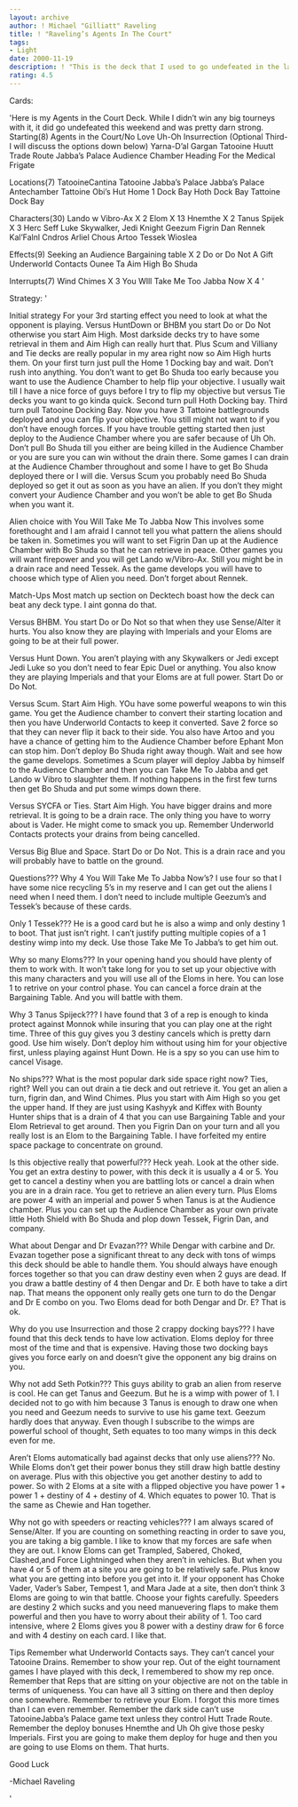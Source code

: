 ```yaml
---
layout: archive
author: ! Michael "Gilliatt" Raveling
title: ! "Raveling’s Agents In The Court"
tags:
- Light
date: 2000-11-19
description: ! "This is the deck that I used to go undefeated in the last tourney and is stronger than it looks."
rating: 4.5
---
```

Cards: 

'Here is my Agents in the Court Deck.  While I didn’t win any big tourneys
with it, it did go undefeated this weekend and was pretty darn strong.
Starting(8)
Agents in the Court/No Love
Uh-Oh
Insurrection
(Optional Third- I will discuss the options down below)
Yarna-D’al Gargan
Tatooine Huutt Trade Route
Jabba’s Palace Audience Chamber
Heading For the Medical Frigate

Locations(7)
TatooineCantina
Tatooine Jabba’s Palace
Jabba’s Palace Antechamber
Tattoine Obi’s Hut
Home 1 Dock Bay
Hoth Dock Bay
Tattoine Dock Bay

Characters(30)
Lando w Vibro-Ax X 2
Elom X 13
Hnemthe X 2
Tanus Spijek	X 3
Herc Seff
Luke Skywalker, Jedi Knight
Geezum
Figrin Dan
Rennek
Kal’Falnl Cndros
Arliel Chous
Artoo
Tessek
Wioslea

Effects(9)
Seeking an Audience
Bargaining table X 2
Do or Do Not
A Gift
Underworld Contacts
Ounee Ta
Aim High
Bo Shuda

Interrupts(7)
Wind Chimes X 3
You WIll Take Me Too Jabba Now X 4
'

Strategy: '

Initial strategy
For your 3rd starting effect you need to look at what the opponent is playing.	Versus HuntDown or BHBM you start Do or Do Not otherwise you start
Aim High.  Most darkside decks try to have some retrieval in them and Aim High can really hurt that.  Plus Scum and Villiany and Tie decks are
really popular in my area right now so Aim High hurts them.  On your first turn just pull the Home 1 Docking bay and wait.  Don’t rush into anything.  You don’t want to get Bo Shuda too early because you want to use the Audience Chamber to help flip your objective.  I usually wait till I have a nice force of guys before I try to flip my objective but versus Tie
decks you want to go kinda quick.  Second turn pull Hoth Docking bay.  Third turn pull Tatooine Docking Bay.  Now you have 3 Tattoine battlegrounds deployed and you can flip your objective.  You still might not want to if
you don’t have enough forces.  If you have trouble getting started then just deploy to the Audience Chamber where you are safer because of Uh Oh.  Don’t pull Bo Shuda till you either are being killed in the Audience Chamber or you are sure you can win without the drain there.  Some games I can drain at the Audience Chamber throughout and some I have to get Bo Shuda deployed there or I will die.  Versus Scum you probably need Bo Shuda deployed so get it out as
soon as you have an alien.  If you don’t they might convert your Audience Chamber and you won’t be able to get Bo Shuda when you want it.

Alien choice with You Will Take Me To Jabba Now
This involves some forethought and I am afraid I cannot tell you what pattern the aliens should be taken in.  Sometimes you will want to set Figrin Dan up at the Audience Chamber with Bo Shuda so that he can retrieve in peace.  Other games you will want firepower and you will get Lando w/Vibro-Ax.  Still you might be in a drain race and need Tessek.  As the game develops you will have to choose which type of Alien you need.  Don’t forget about Rennek.

Match-Ups
Most match up section on Decktech boast how the deck can beat any deck type.  I aint gonna do that.

Versus BHBM.  You start Do or Do Not so that when they use Sense/Alter it hurts.  You also know they are playing with Imperials and your Eloms are going to be at their full power.

Versus Hunt Down.  You aren’t playing with any Skywalkers or Jedi except Jedi Luke so you don’t need to fear Epic Duel or anything.  You also know they are playing Imperials and that your Eloms are at full power.  Start Do or Do Not.

Versus Scum.  Start Aim High.  YOu have some powerful weapons to win this game.  You get the Audience chamber to convert their starting location and then you have Underworld Contacts to keep it converted.  Save 2 force so that they can never flip it back to their side.  You also have Artoo and you have a chance of getting him to the Audience Chamber before Ephant Mon can stop him.  Don’t deploy Bo Shuda right away though.  Wait and see how the game develops.  Sometimes a Scum player will deploy Jabba by himself to the Audience Chamber and then you can Take Me To Jabba and get Lando w Vibro to slaughter them.  If nothing happens in the first few turns then get Bo Shuda and put some wimps down there.

Versus SYCFA or Ties.  Start Aim High.	You have bigger drains and more retrieval.  It is going to be a drain race.  The only thing you have to worry about is Vader.  He might come to smack you up.  Remember Underworld Contacts protects your drains from being cancelled.

Versus Big Blue and Space.  Start Do or Do Not.  This is a drain race and you will probably have to battle on the ground.

Questions???
Why 4 You Will Take Me To Jabba Now’s?  I use four so that I have some nice recycling 5’s in my reserve and I can get out the aliens I need when I need them.  I don’t need to include multiple Geezum’s and Tessek’s because of these cards.

Only 1 Tessek???  He is a good card but he is also a wimp and only destiny 1 to boot.  That just isn’t right.  I can’t justify putting multiple copies of a 1 destiny wimp into my deck.  Use those Take Me To Jabba’s to get him out.

Why so many Eloms???  In your opening hand you should have plenty of them to work with.  It won’t take long for you to set up your objective with this many characters and you will use all of the Eloms in here.  You can lose 1 to retrive on your control phase.  You can cancel a force drain at the Bargaining Table.  And you will battle with them.

Why 3 Tanus Spijeck???	I have found that 3 of a rep is enough to kinda protect against Monnok while insuring that you can play one at the right
time.  Three of this guy gives you 3 destiny cancels which is pretty darn good.  Use him wisely.  Don’t deploy him without using him for your objective first, unless playing against Hunt Down.	He is a spy so you can use him to cancel Visage.

No ships???  What is the most popular dark side space right now?  Ties, right?	Well you can out drain a tie deck and out retrieve it.	You get an
alien a turn, figrin dan, and Wind Chimes.  Plus you start with Aim High so you get the upper hand.  If they are just using Kashyyk and Kiffex with Bounty Hunter ships that is a drain of 4 that you can use Bargaining Table and your Elom Retrieval to get around.  Then you Figrin Dan on your turn and all you really lost is an Elom to the Bargaining Table.  I have forfeited my
entire space package to concentrate on ground.

Is this objective really that powerful???  Heck yeah.  Look at the other side.	You get an extra destiny to power, with this deck it is usually a 4
or 5.  You get to cancel a destiny when you are battling lots or cancel a drain when you are in a drain race.  You get to retrieve an alien every
turn.  Plus Eloms are power 4 with an imperial and power 5 when Tanus is at the Audience chamber.  Plus you can set up the Audience Chamber as your own private little Hoth Shield with Bo Shuda and plop down Tessek, Figrin Dan, and company.

What about Dengar and Dr Evazan???  While Dengar with carbine and Dr. Evazan together pose a significant threat to any deck with tons of wimps this deck should be able to handle them.  You should always have enough forces together so that you can draw destiny even when 2 guys are dead.	If you draw a battle destiny of 4 then Dengar and Dr. E both have to take a dirt nap.  That means the opponent only really gets one turn to do the Dengar and Dr E combo on you.  Two Eloms dead for both Dengar and Dr. E?  That is ok.

Why do you use Insurrection and those 2 crappy docking bays???	I have found that this deck tends to have low activation.  Eloms deploy for three most of the time and that is expensive.  Having those two docking bays gives you force early on and doesn’t give the opponent any big drains on you.

Why not add Seth Potkin???  This guys ability to grab an alien from reserve is cool.  He can get Tanus and Geezum.  But he is a wimp with power of 1.  I decided not to go with him because 3 Tanus is enough to draw one when you need and Geezum needs to survive to use his game text.  Geezum hardly does that anyway.  Even though I subscribe to the wimps are powerful school of thought, Seth equates to too many wimps in this deck even for me.

Aren’t Eloms automatically bad against decks that only use aliens???  No.	While Eloms don’t get their power bonus they still draw high battle destiny on average.  Plus with this objective you get another destiny to add to power.  So with 2 Eloms at a site with a flipped objective you have power 1 + power 1 + destiny of 4 + destiny of 4.  Which equates to power 10.  That is the same as Chewie and Han together.

Why not go with speeders or reacting vehicles???  I am always scared of Sense/Alter.  If you are counting on something reacting in order to save
you, you are taking a big gamble.  I like to know that my forces are safe when they are out.  I know Eloms can get Trampled, Sabered, Choked, Clashed,and Force Lightninged when they aren’t in vehicles.  But when you have 4 or 5 of them at a site you are going to be relatively safe.  Plus know what you are getting into before you get into it.  If your opponent has Choke Vader, Vader’s Saber, Tempest 1, and Mara Jade at a site, then don’t think 3 Eloms are going to win that battle.	Choose your fights carefully.	Speeders are destiny 2 which sucks and you need manuevering flaps to make them powerful and then you have to worry about their ability of 1.  Too card intensive, where 2 Eloms gives you 8 power with a destiny draw for 6 force and with 4 destiny on each card.  I like that.

Tips
Remember what Underworld Contacts says.  They can’t cancel your Tatooine Drains.
Remember to show your rep.  Out of the eight tournament games I have played with this deck, I remembered to show my rep once.
Remember that Reps that are sitting on your objective are not on the table in terms of uniqueness.  You can have all 3 sitting on there and then deploy one somewhere.
Remember to retrieve your Elom.  I forgot this more times than I can even remember.
Remember the dark side can’t use TatooineJabba’s Palace game text unless they control Hutt Trade Route.
Remember the deploy bonuses Hnemthe and Uh Oh give those pesky Imperials.  First you are going to make them deploy for huge and then you are going to use Eloms on them.  That hurts.

Good Luck

-Michael Raveling

'